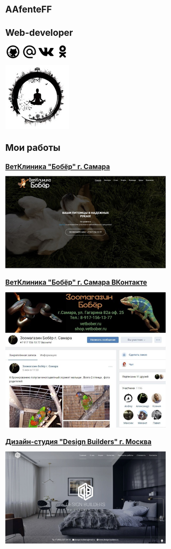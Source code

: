 # AAfenteFF
# Web-developer

<a href="https://github.com/AAfenteFF"><img src="https://github.com/AAfenteFF/aafenteff.github.io/blob/master/img/icons/github.png?raw=true" alt="GitHub"></a>
<a href="mailto:aafenteff@gmail.com"><img src="https://github.com/AAfenteFF/aafenteff.github.io/blob/master/img/icons/mail.png?raw=true" alt="Mail"></a>
<a href="https://vk.com/aafenteff"><img src="https://github.com/AAfenteFF/aafenteff.github.io/blob/master/img/icons/vkontakte.png?raw=true" alt="VKontakte"></a>
<a href="https://ok.ru/aafenteff"><img src="https://github.com/AAfenteFF/aafenteff.github.io/blob/master/img/icons/odnoklassniki.png?raw=true" alt="Odnoklassniki"></a>

![](https://github.com/AAfenteFF/aafenteff.github.io/blob/master/img/image/logo.jpg?raw=true)
# Мои работы
## [ВетКлиника "Бобёр" г. Самара](http://vetbober.ru)
![](https://github.com/AAfenteFF/aafenteff.github.io/blob/master/img/portfolio/Bober.jpg?raw=true)
## [ВетКлиника "Бобёр" г. Самара ВКонтакте](https://vk.com/boberzooshop)
![](https://github.com/AAfenteFF/aafenteff.github.io/blob/master/img/portfolio/Bober%20VK.jpg?raw=true)
## [Дизайн-студия "Design Builders" г. Москва](http://designbuilders.ru)
![](https://github.com/AAfenteFF/aafenteff.github.io/blob/master/img/portfolio/Design%20Builders.jpg?raw=true)

